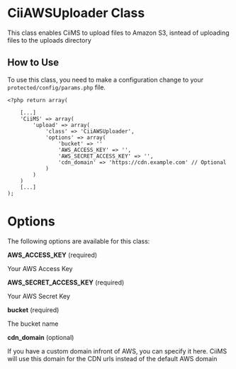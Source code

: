 # CiiAWSUploader Class

This class enables CiiMS to upload files to Amazon S3, isntead of uploading files to the uploads directory

## How to Use

To use this class, you need to make a configuration change to your ```protected/config/params.php``` file.

```
<?php return array(

	[...]
	'CiiMS' => array(
		'upload' => array(
			'class' => 'CiiAWSUploader',
			'options' => array(
				'bucket' => ''
				'AWS_ACCESS_KEY' => '',
				'AWS_SECRET_ACCESS_KEY' => '',
				'cdn_domain' => 'https://cdn.example.com' // Optional
			)
		)
	)
	[...]
);
```

# Options

The following options are available for this class:

__AWS_ACCESS_KEY__ (required)

Your AWS Access Key

__AWS_SECRET_ACCESS_KEY__ (required)

Your AWS Secret Key

__bucket__ (required)

The bucket name

__cdn_domain__ (optional)

If you have a custom domain infront of AWS, you can specify it here. CiiMS will use this domain for the CDN urls instead of the default AWS domain
